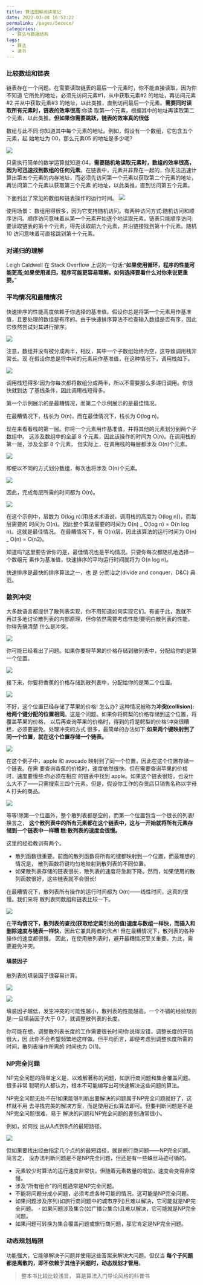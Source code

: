 ```yaml
---
title: 算法图解阅读笔记
date: 2022-03-08 16:53:22
permalink: /pages/5ecece/
categories:
  - 算法与数据结构
tags:
  - 算法
  - 读书
---
```


### 比较数组和链表

链表存在一个问题。在需要读取链表的最后一个元素时，你不能直接读取，因为你不知道 它所处的地址，必须先访问元素#1，从中获取元素#2 的地址，再访问元素#2 并从中获取元素#3 的地址，以此类推，直到访问最后一个元素。**需要同时读取所有元素时，链表的效率很高**:你读 取第一个元素，根据其中的地址再读取第二个元素，以此类推。**但如果你需要跳跃，链表的效率真的很低**

数组与此不同:你知道其中每个元素的地址。例如，假设有一个数组，它包含五个元素，起 始地址为 00，那么元素05 的地址是多少呢?

![](https://qiniu.espe.work/blog/20220310095322.png)

只需执行简单的数学运算就知道:04。**需要随机地读取元素时，数组的效率很高，因为可迅速找到数组的任何元素**。在链表中，元素并非靠在一起的，你无法迅速计算出第五个元素的内存地址，而必须先访问第一个元素以获取第二个元素的地址，再访问第二个元素以获取第三个元素 的地址，以此类推，直到访问第五个元素。

下面列出了常见的数组和链表操作的运行时间。
![](https://qiniu.espe.work/blog/20220310101956.png)

使用场景： 数组用得很多，因为它支持随机访问。有两种访问方式:随机访问和顺序访问。顺序访问意味着从第一个元素开始逐个地读取元素。链表只能顺序访问:要读取链表的第十个元素，得先读取前九个元素，并沿链接找到第十个元素。随机 10 访问意味着可直接跳到第十个元素。

### 对递归的理解

Leigh Caldwell 在 Stack Overflow 上说的一句话:“**如果使用循环，程序的性能可能更高;如果使用递归，程序可能更容易理解。如何选择要看什么对你来说更重要。**”

### 平均情况和最糟情况

快速排序的性能高度依赖于你选择的基准值。假设你总是将第一个元素用作基准值，且要处理的数组是有序的。由于快速排序算法不检查输入数组是否有序，因此它依然尝试对其进行排序。

![](https://qiniu.espe.work/blog/20220310235627.png)

注意，数组并没有被分成两半，相反，其中一个子数组始终为空，这导致调用栈非常长。现 在假设你总是将中间的元素用作基准值，在这种情况下，调用栈如下。

![](https://qiniu.espe.work/blog/20220310235750.png)

调用栈短得多!因为你每次都将数组分成两半，所以不需要那么多递归调用。你很快就到达 了基线条件，因此调用栈短得多。

第一个示例展示的是最糟情况，而第二个示例展示的是最佳情况。

在最糟情况下，栈长为 O(n)，而在最佳情况下，栈长为 O(log n)。

现在来看看栈的第一层。你将一个元素用作基准值，并将其他的元素划分到两个子数组中。 这涉及数组中的全部 8 个元素，因此该操作的时间为 O(n)。在调用栈的第一层，涉及全部 8 个元素， 但实际上，在调用栈的每层都涉及 O(n)个元素。

![](https://qiniu.espe.work/blog/20220310235842.png)

即便以不同的方式划分数组，每次也将涉及 O(n)个元素。

![](https://qiniu.espe.work/blog/20220310235912.png)

因此，完成每层所需的时间都为 O(n)。

![](https://qiniu.espe.work/blog/20220310235931.png)

在这个示例中，层数为 O(log n)(用技术术语说，调用栈的高度为 O(log n))，而每层需要的 时间为 O(n)。因此整个算法需要的时间为 O(n) _ O(log n) = O(n log n)。这就是最佳情况。
在最糟情况下，有 O(n)层，因此该算法的运行时间为 O(n) _ O(n) = O(n2)。

知道吗?这里要告诉你的是，最佳情况也是平均情况。只要你每次都随机地选择一个数组元 素作为基准值，快速排序的平均运行时间就将为 O(n log n)。

快速排序是最快的排序算法之一，也 是 分而治之(divide and conquer，D&C) 典范。

### 散列冲突

大多数语言都提供了散列表实现，你不用知道如何实现它们。有鉴于此，我就不 再过多地讨论散列表的内部原理，但你依然需要考虑性能!要明白散列表的性能，你得先搞清楚 什么是冲突。

![](https://qiniu.espe.work/blog/20220311101328.png)

你可能已经看出了问题。如果你要将苹果的价格存储到散列表中，分配给你的是第一个位置。

![](https://qiniu.espe.work/blog/20220311101403.png)

接下来，你要将香蕉的价格存储到散列表中，分配给你的是第二个位置。

![](https://qiniu.espe.work/blog/20220311101426.png)

不好，这个位置已经存储了苹果的价格! 怎么办? 这种情况被称为**冲突(collision):给两个键分配的位置相同**。这是个问题。如果你将鳄梨的价格存储到这个位置，将覆盖苹果的价格， 以后再查询苹果的价格时，得到的将是鳄梨的价格!冲突很糟糕，必须要避免。处理冲突的方式 很多，最简单的办法如下:**如果两个键映射到了同一个位置，就在这个位置存储一个链表。**

![](https://qiniu.espe.work/blog/20220311101543.png)

在这个例子中，apple 和 avocado 映射到了同一个位置，因此在这个位置存储一个链表。在需 要查询香蕉的价格时，速度依然很快。但在需要查询苹果的价格时，速度要慢些:你必须在相应 的链表中找到 apple。如果这个链表很短，也没什么大不了——只需搜索三四个元素。但是，假设你工作的杂货店只销售名称以字母 A 打头的商品。

![](https://qiniu.espe.work/blog/20220311101639.png)

等等!除第一个位置外，整个散列表都是空的，而第一个位置包含一个很长的列表!换言之， **这个散列表中的所有元素都在这个链表中，这与一开始就将所有元素存储到一个链表中一样糟 糕:散列表的速度会很慢。**

这里的经验教训有两个。

- 散列函数很重要。前面的散列函数将所有的键都映射到一个位置，而最理想的情况是， 散列函数将键均匀地映射到散列表的不同位置。
- 如果散列表存储的链表很长，散列表的速度将急剧下降。然而，如果使用的散列函数很好，这些链表就不会很长!

在最糟情况下，散列表所有操作的运行时间都为 O(n)——线性时间，这真的很慢。我们来将 散列表同数组和链表比较一下。

![](https://qiniu.espe.work/blog/20220311101914.png)

在**平均情况下，散列表的查找(获取给定索引处的值)速度与数组一样快，而插入和删除速度与链表一样快**，因此它兼具两者的优点! 但在最糟情况下，散列表的各种操作的速度都很慢。 因此，在使用散列表时，避开最糟情况至关重要。为此，需要避免冲突。

#### 填装因子

散列表的填装因子很容易计算。

![](https://qiniu.espe.work/blog/20220311224418.png)

![](https://qiniu.espe.work/blog/20220311224611.png)

填装因子越低，发生冲突的可能性越小，散列表的性能越高。一个不错的经验规则是:一旦填装因子大于 0.7，就调整散列表的长度。

你可能在想，调整散列表长度的工作需要很长时间!你说得没错，调整长度的开销很大，因 此你不会希望频繁地这样做。但平均而言，即便考虑到调整长度所需的时间，散列表操作所需的 时间也为 O(1)。




### NP完全问题

NP完全问题的简单定义是，以难解著称的问题，如旅行商问题和集合覆盖问题。很多非常 聪明的人都认为，根本不可能编写出可快速解决这些问题的算法。

NP完全问题无处不在!如果能够判断出要解决的问题属于NP完全问题就好了，这样就不用 去寻找完美的解决方案，而是使用近似算法即可。但要判断问题是不是NP完全问题很难，易于 解决的问题和NP完全问题的差别通常很小。

例如，如何找 出从A点到B点的最短路径。

![](https://qiniu.espe.work/blog/20220312222113.png)

但如果要找出经由指定几个点的的最短路径，就是旅行商问题——NP完全问题。简言之， 没办法判断问题是不是NP完全问题，但还是有一些蛛丝马迹可循的。

- 元素较少时算法的运行速度非常快，但随着元素数量的增加，速度会变得非常慢。
- 涉及“所有组合”的问题通常是NP完全问题。
- 不能将问题分成小问题，必须考虑各种可能的情况。这可能是NP完全问题。
- 如果问题涉及序列(如旅行商问题中的城市序列)且难以解决，它可能就是NP完全问题。 - 如果问题涉及集合(如广播台集合)且难以解决，它可能就是NP完全问题。
- 如果问题可转换为集合覆盖问题或旅行商问题，那它肯定是NP完全问题。


### 动态规划局限

功能强大，它能够解决子问题并使用这些答案来解决大问题。但仅当 **每个子问题都是离散的，即不依赖于其他子问题时，动态规划才管用**。


> 整本书比较比较浅显， 算是算法入门导论风格的科普书
